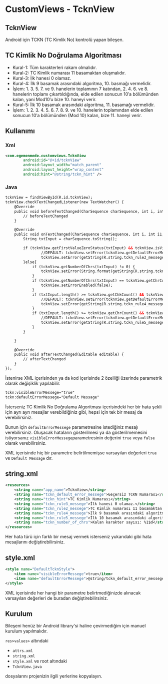 # CustomViews - TcknView

## TcknView
Android için TCKN (TC Kimlik No) kontrolü yapan bileşen.

## TC Kimlik No Doğrulama Algoritması

- Kural-1: Tüm karakterleri rakam olmalıdır.
- Kural-2: TC Kimlik numarası 11 basamaktan oluşmalıdır.
- Kural-3: İlk hanesi 0 olamaz.
- Kural-4: İlk 9 basamak arasındaki algoritma, 10. basmağı vermelidir.
- İşlem: 1. 3. 5. 7. ve 9. hanelerin toplamının 7 katından, 2. 4. 6. ve 8. hanelerin toplamı çıkartıldığında, elde edilen sonucun 10′a bölümünden kalan, yani Mod10′u bize 10. haneyi verir.
- Kural-5: İlk 10 basamak arasındaki algoritma, 11. basamağı vermelidir.
- İşlem: 1. 2. 3. 4. 5. 6. 7. 8. 9. ve 10. hanelerin toplamından elde edilen sonucun 10′a bölümünden (Mod 10) kalan, bize 11. haneyi verir.

## Kullanımı

### Xml
```xml
<com.egemenmede.customviews.TcknView
        android:id="@+id/tcknView"
        android:layout_width="match_parent"
        android:layout_height="wrap_content"
        android:hint="@string/tckn_hint" />
```

### Java
```xml
tcknView = findViewById(R.id.tcknView);
tcknView.checkTextChangedListener(new TextWatcher() {
    @Override
    public void beforeTextChanged(CharSequence charSequence, int i, int i1, int i2) {
        // beforeTextChanged
    }

    @Override
    public void onTextChanged(CharSequence charSequence, int i, int i1, int i2) {
        String txtInput = charSequence.toString();

        if (tcknView.getFirstValueZeroStatus(txtInput) && tcknView.isVisibleErrorMessege()){
                //DEFAULT: tcknView.setError(tcknView.getDefaultErrorMessege());
                tcknView.setError(getString(R.string.tckn_rule3_messege));
        }else{
            if (tcknView.getNumberOfChrs(txtInput) != 0) {
                tcknView.setError(String.format(getString(R.string.tckn_number_of_chrs), tcknView.getNumberOfChrs(txtInput)));
            }
            if (tcknView.getNumberOfChrs(txtInput) == tcknView.getChrCount() || tcknView.getNumberOfChrs(txtInput) == 0) {
                tcknView.setErrorEnabled(false);
            }
            if (txtInput.length() >= tcknView.getChkCount() && tcknView.getRuleFourStatus(txtInput).equals(false) && tcknView.isVisibleErrorMessege()){
                //DEFAULT: tcknView.setError(tcknView.getDefaultErrorMessege());
                tcknView.setError(getString(R.string.tckn_rule4_messege));
            }
            if (txtInput.length() >= tcknView.getChrCount() && tcknView.getRuleFiveStatus(txtInput).equals(false) && tcknView.isVisibleErrorMessege()){
                //DEFAULT: tcknView.setError(tcknView.getDefaultErrorMessege());
                tcknView.setError(getString(R.string.tckn_rule5_messege));
            }
        }

    }

    @Override
    public void afterTextChanged(Editable editable) {
        // afterTextChanged
    }
});
```

İstenirse XML içerisinden ya da kod içerisinde 2 özelliği üzerinde parametrik olarak değişiklik yapılabilir.

```xml
tckn:visibleErrorMessege="true"
tckn:defaultErrorMessege="Default Message"
```

İsterseniz TC Kimlik No Doğrulama Algoritması içerisindeki her bir hata şekli için ayrı ayrı mesajlar verebildiğiniz gibi, hepsi için tek bir mesaj da verebilirsiniz.

Bunun için `defaultErrorMessege` parametresine istediğiniz mesajı verebilirsiniz. Oluşacak hataların gösterilmesi ya da gösterilmemesini istiyorsanız `visibleErrorMessege`parametresinin değerini `true` veya `false` olarak verebilirsiniz.

XML içerisinde hiç bir parametre belirtilmemişse varsayılan değerleri `true` ve `Default Message` dır.

## string.xml
```xml
<resources>
    <string name="app_name">TcknView</string>
    <string name="tckn_default_error_messege">Geçersiz TCKN Numarası</string>
    <string name="tckn_hint">TC Kimlik Numarası</string>
    <string name="tckn_rule3_messege">İlk hanesi 0 olamaz.</string>
    <string name="tckn_rule2_messege">TC Kimlik numarası 11 basamaktan oluşmalıdır.</string>
    <string name="tckn_rule4_messege">İlk 9 basamak arasındaki algoritma, 10. basamağı vermelidir.</string>
    <string name="tckn_rule5_messege">İlk 10 basamak arasındaki algoritma, 11. basamağı vermelidir.</string>
    <string name="tckn_number_of_chrs">Kalan karakter sayısı: %1$d</string>
</resources>
```

Her hata türü için farklı bir mesaj vermek isterseniz yukarıdaki gibi hata mesajlarını değiştirebilirsiniz.

## style.xml
```xml
<style name="DefaultTcknStyle">
    <item name="visibleErrorMessege">true</item>
    <item name="defaultErrorMessege">@string/tckn_default_error_messege</item>
</style>
```

XML içerisinde her hangi bir parametre belirtmediğinizde alınacak varsayılan değerleri de buradan değiştirebilirsiniz.

## Kurulum
Bileşeni henüz bir Android library'si haline çevirmediğim için manuel kurulum yapılmalıdır.

```res>values>``` altındaki
+ ```attrs.xml```
+ ```string.xml```
+ ```style.xml``` ve root altındaki
+ ```TcknView.java```

dosyalarını projenizin ilgili yerlerine kopyalayın.
